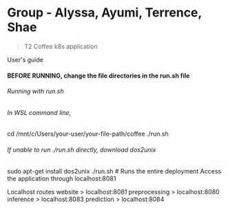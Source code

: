 # Group - Alyssa, Ayumi, Terrence, Shae
> T2 Coffee k8s application

User's guide
#### BEFORE RUNNING, change the file directories in the run.sh file
###### Running with run.sh
######  In WSL command line,
cd /mnt/c/Users/your-user/your-file-path/coffee
./run.sh
######  If unable to run ./run.sh directly, download dos2unix
sudo apt-get install dos2unix
./run.sh 					# Runs the entire deployment
Access the application through localhost:8081

Localhost routes
website > localhost:8081
preprocessing > localhost:8080
inference > localhost:8083
prediction > localhost:8084


